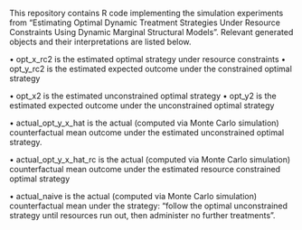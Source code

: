 This repository contains R code implementing the simulation experiments from “Estimating Optimal Dynamic Treatment Strategies Under Resource Constraints Using Dynamic Marginal Structural Models”. Relevant generated objects and their interpretations are listed below.

•	opt_x_rc2 is the estimated optimal strategy under resource constraints
•	opt_y_rc2 is the estimated expected outcome under the constrained optimal strategy

•	opt_x2 is the estimated unconstrained optimal strategy 
•	opt_y2 is the estimated expected outcome under the unconstrained optimal strategy

•	actual_opt_y_x_hat is the actual (computed via Monte Carlo simulation) counterfactual mean outcome under the estimated unconstrained optimal strategy.

•	actual_opt_y_x_hat_rc is the actual (computed via Monte Carlo simulation) counterfactual mean outcome under the estimated resource constrained optimal strategy

•	actual_naive is the actual (computed via Monte Carlo simulation) counterfactual mean under the strategy: “follow the optimal unconstrained strategy until resources run out, then administer no further treatments”.


